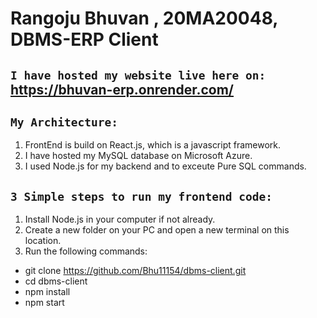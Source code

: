 # Rangoju Bhuvan , 20MA20048, DBMS-ERP Client

## `I have hosted my website live here on:` https://bhuvan-erp.onrender.com/

## `My Architecture:`
1. FrontEnd is build on React.js, which is a javascript framework.
2. I have hosted my MySQL database on Microsoft Azure.
3. I used Node.js for my backend and to exceute Pure SQL commands.

## `3 Simple steps to run my frontend code:`
1. Install Node.js in your computer if not already.
2. Create a new folder on your PC and open a new terminal on this location.
3. Run the following commands:
* git clone https://github.com/Bhu11154/dbms-client.git
* cd dbms-client
* npm install
* npm start
